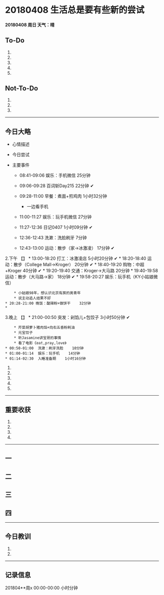 # 20180408  生活总是要有些新的尝试

#### 20180408   周日   天气：晴

## To-Do

1.

2.

3.

4.

5.

## Not-To-Do

1.

2.

3.
***
## 今日大略

* 心情描述

* 今日尝试

* 主要事件

	* 08:41-09:06  娱乐：手机微信   25分钟
	* 09:06-09:28  百词斩Day215  22分钟  ✔
	* 09:28-11:00  早餐：煮面+煎鸡肉  1小时32分钟

		* 一边看手机
	* 11:00-11:27  娱乐：玩手机微信    27分钟
	* 11:27-12:36  日记0407    1小时09分钟  ✔
	* 12:36-12:43  洗漱：洗脸刷牙    7分钟
	* 12:43-13:00  运动：散步（家→冰激凌）    17分钟  ✔

2.下午  【】
	* 13:00-18:20  打工：冰激凌店    5小时20分钟  ✔
	* 18:20-18:40  运动：散步（College Mall→Kroger）  20分钟 ✔
	* 18:40-19:20  购物：中超+Kroger    40分钟   ✔
	* 19:20-19:40  交通：Kroger→大马路    20分钟
	* 19:40-19:58  运动：散步（大马路→家）    18分钟    ✔
	* 19:58-20:27  娱乐：玩手机（KY小姑娘微信）

		* 小姑娘98年，想认识北京有房的男青年
		* 说主动追人结果不好
	* 20:28-21:00 晚饭：酸辣粉+做饼干    32分钟  
	*



3.晚上  【】
	* 21:00-00:50  突发：剁馅儿+包饺子    3小时50分钟  ✔

		* 芹菜胡萝卜猪肉馅+向右五香粉耗油
		* 元宝饺子
		* 听Jasamine讲宝哥的事情
		* 看了电影《eat,pray,love》
	* 00:50-01:00  洗漱：刷牙洗脸    10分钟
	* 01:00-01:14  娱乐：玩手机    14分钟
	* 01:14-02:30  入睡准备期    1小时16分钟



  1.

  2.

  3.

  4.

  5.

***
## 重要收获

1.

2.

3.

4.
***
## 一

## 二

## 三

## 四
***
## 今日教训

1.

2.

***
## 记录信息

201804**周x  00:00-00:00    小时分钟
